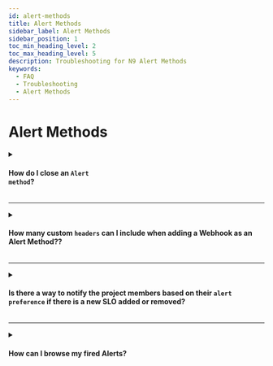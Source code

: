 ```yaml
---
id: alert-methods
title: Alert Methods
sidebar_label: Alert Methods
sidebar_position: 1
toc_min_heading_level: 2
toc_max_heading_level: 5
description: Troubleshooting for N9 Alert Methods
keywords:
  - FAQ
  - Troubleshooting
  - Alert Methods
---
```


# Alert Methods



<details>
  <summary>

  #### How do I close an <code>Alert method</code>?
  </summary>
  <div>
      <ul>
        <li>We currently support closing an alert method for Pagerduty. You can find detailed instructions in the <a href="https://docs.nobl9.com/Alert_Methods/pagerduty/#sending-notification-for-a-resolved-alert-to-pagerduty" target=" blank"> Sending Notification for a Resolved Alert to PagerDuty | Nobl9 Documentation </a>. For other sources, alerts must be closed manually.</li>
      </ul>
  </div>
</details>

<hr/>

<details>
  <summary>

  #### How many custom <code>headers</code> can I include when adding a Webhook as an Alert Method??
  </summary>
  <div>
      <ul>
        <li>The max number of custom <code>headers</code> is 10.</li>
      </ul>
  </div>
</details>

<hr/>

<details>
  <summary>

  #### Is there a way to notify the project members based on their <code>alert preference</code> if there is a new SLO added or removed?
  </summary>
  <div>
      <ul>
        <li>No, not yet. This feature is on our roadmap.</li>
      </ul>
  </div>
</details>

<hr/>

<details>
  <summary>

  ####  How can I browse my fired Alerts?
  </summary>
  <div>
      <ul>
        <li>The only way to get the log of all fired alerts is through sloctl. To do that, use the <code>sloctl get alerts</code> command.</li>
      </ul>
  </div>
</details>
